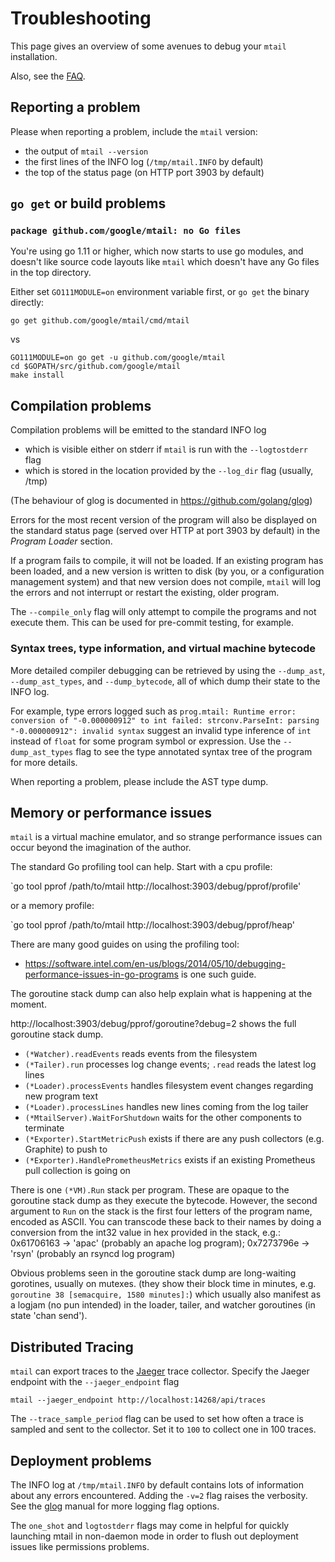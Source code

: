 # Troubleshooting

This page gives an overview of some avenues to debug your `mtail` installation.

Also, see the [FAQ](faq.md).

## Reporting a problem

Please when reporting a problem, include the `mtail` version:

 * the output of `mtail --version`
 * the first lines of the INFO log (`/tmp/mtail.INFO` by default)
 * the top of the status page (on HTTP port 3903 by default)

## `go get` or build problems

### `package github.com/google/mtail: no Go files`

You're using go 1.11 or higher, which now starts to use go modules, and doesn't like source code layouts like `mtail` which doesn't have any Go files in the top directory.

Either set `GO111MODULE=on` environment variable first, or `go get` the binary directly:

`go get github.com/google/mtail/cmd/mtail`

vs

```
GO111MODULE=on go get -u github.com/google/mtail
cd $GOPATH/src/github.com/google/mtail
make install
```

## Compilation problems

Compilation problems will be emitted to the standard INFO log

 * which is visible either on stderr if `mtail` is run with the `--logtostderr` flag
 * which is stored in the location provided by the `--log_dir` flag (usually, /tmp)

(The behaviour of glog is documented in https://github.com/golang/glog)

Errors for the most recent version of the program will also be displayed on the
standard status page (served over HTTP at port 3903 by default) in the *Program Loader* section.

If a program fails to compile, it will not be loaded.  If an existing program
has been loaded, and a new version is written to disk (by you, or a
configuration management system) and that new version does not compile,
`mtail` will log the errors and not interrupt or restart the existing, older program.

The `--compile_only` flag will only attempt to compile the programs and not
execute them.  This can be used for pre-commit testing, for example.

### Syntax trees, type information, and virtual machine bytecode

More detailed compiler debugging can be retrieved by using the `--dump_ast`, `--dump_ast_types`, and `--dump_bytecode`, all of which dump their state to the INFO log.

For example, type errors logged such as
`prog.mtail: Runtime error: conversion of "-0.000000912" to int failed: strconv.ParseInt: parsing "-0.000000912": invalid syntax` suggest an invalid type inference of `int` instead of `float` for some program symbol or expression.  Use the `--dump_ast_types` flag to see the type annotated syntax tree of the program for more details.

When reporting a problem, please include the AST type dump.

## Memory or performance issues

`mtail` is a virtual machine emulator, and so strange performance issues can occur beyond the imagination of the author.

The standard Go profiling tool can help.  Start with a cpu profile:

`go tool pprof /path/to/mtail http://localhost:3903/debug/pprof/profile'

or a memory profile:

`go tool pprof /path/to/mtail http://localhost:3903/debug/pprof/heap'

There are many good guides on using the profiling tool:

 * https://software.intel.com/en-us/blogs/2014/05/10/debugging-performance-issues-in-go-programs is one such guide.


The goroutine stack dump can also help explain what is happening at the moment.

http://localhost:3903/debug/pprof/goroutine?debug=2 shows the full goroutine stack dump.

 * `(*Watcher).readEvents` reads events from the filesystem
 * `(*Tailer).run` processes log change events; `.read` reads the latest log lines
 * `(*Loader).processEvents` handles filesystem event changes regarding new program text
 * `(*Loader).processLines` handles new lines coming from the log tailer
 * `(*MtailServer).WaitForShutdown` waits for the other components to terminate
 * `(*Exporter).StartMetricPush` exists if there are any push collectors (e.g. Graphite) to push to
 * `(*Exporter).HandlePrometheusMetrics` exists if an existing Prometheus pull collection is going on

There is one `(*VM).Run` stack per program.  These are opaque to the goroutine
stack dump as they execute the bytecode.  However, the second argument to `Run`
on the stack is the first four letters of the program name, encoded as ASCII.
You can transcode these back to their names by doing a conversion from the
int32 value in hex provided in the stack, e.g.: 0x61706163 -> 'apac' (probably
an apache log program); 0x7273796e -> 'rsyn' (probably an rsyncd log program)

Obvious problems seen in the goroutine stack dump are long-waiting gorotines, usually on mutexes.
(they show their block time in minutes, e.g. `goroutine 38 [semacquire, 1580
minutes]:`) which usually also manifest as a logjam (no pun intended) in the
loader, tailer, and watcher goroutines (in state 'chan send').

## Distributed Tracing

`mtail` can export traces to the [Jaeger](https://www.jaegertracing.io/) trace collector.  Specify the Jaeger endpoint with the `--jaeger_endpoint` flag

```
mtail --jaeger_endpoint http://localhost:14268/api/traces
```

The `--trace_sample_period` flag can be used to set how often a trace is sampled and sent to the collector.  Set it to `100` to collect one in 100 traces.

## Deployment problems

The INFO log at `/tmp/mtail.INFO` by default contains lots of information about
any errors encountered.  Adding the `-v=2` flag raises the verbosity.  See the
[glog](https://github.com/golang/glog) manual for more logging flag options.

The `one_shot` and `logtostderr` flags may come in helpful for quickly
launching mtail in non-daemon mode in order to flush out deployment issues like
permissions problems.

